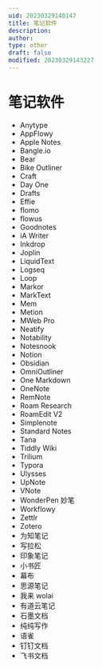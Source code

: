 ```yaml
---
uid: 20230329140147
title: 笔记软件
description: 
author: 
type: other
draft: false
modified: 20230329143227
---
```


# 笔记软件

- Anytype
- AppFlowy
- Apple Notes
- Bangle.io
- Bear
- Bike Outliner
- Craft
- Day One
- Drafts
- Effie
- flomo
- flowus
- Goodnotes
- iA Writer
- Inkdrop
- Joplin
- LiquidText
- Logseq
- Loop
- Markor
- MarkText
- Mem
- Metion
- MWeb Pro
- Neatify
- Notability
- Notesnook
- Notion
- Obsidian
- OmniOutliner
- One Markdown
- OneNote
- RemNote
- Roam Research
- RoamEdit V2
- Simplenote
- Standard Notes
- Tana
- Tiddly Wiki
- Trilium
- Typora
- Ulysses
- UpNote
- VNote
- WonderPen 妙笔
- Workflowy
- Zettlr
- Zotero
- 为知笔记
- 写拉松
- 印象笔记
- 小书匠
- 幕布
- 思源笔记
- 我来 wolai
- 有道云笔记
- 石墨文档
- 纯纯写作
- 语雀
- 钉钉文档
- 飞书文档